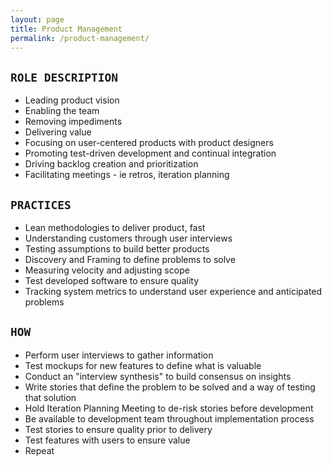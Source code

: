 ```yaml
---
layout: page
title: Product Management
permalink: /product-management/
---
```


## `ROLE DESCRIPTION`
* Leading product vision
* Enabling the team
* Removing impediments
* Delivering value
* Focusing on user-centered products with product designers
* Promoting test-driven development and continual integration
* Driving backlog creation and prioritization
* Facilitating meetings - ie retros, iteration planning

## `PRACTICES` 
* Lean methodologies to deliver product, fast
* Understanding customers through user interviews
* Testing assumptions to build better products
* Discovery and Framing to define problems to solve
* Measuring velocity and adjusting scope
* Test developed software to ensure quality
* Tracking system metrics to understand user experience and anticipated problems

## `HOW` 
* Perform user interviews to gather information
* Test mockups for new features to define what is valuable
* Conduct an "interview synthesis" to build consensus on insights
* Write stories that define the problem to be solved and a way of testing that solution
* Hold Iteration Planning Meeting to de-risk stories before development
* Be available to development team throughout implementation process
* Test stories to ensure quality prior to delivery
* Test features with users to ensure value
* Repeat
